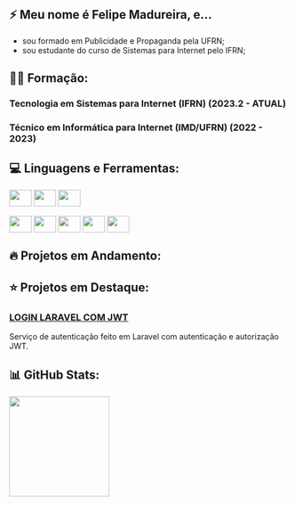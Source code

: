 ## 	:zap: Meu nome é Felipe Madureira, e... ###

* sou formado em Publicidade e Propaganda pela UFRN;
* sou estudante do curso de Sistemas para Internet pelo IFRN;

## :man_student: Formação:
### Tecnologia em Sistemas para Internet (IFRN) (2023.2 - ATUAL)
### Técnico em Informática para Internet (IMD/UFRN) (2022 - 2023)

## :computer: Linguagens e Ferramentas:
<div style="display: inline block">
  <img align="center" height="30" width="40" src="https://cdn.jsdelivr.net/gh/devicons/devicon/icons/html5/html5-original.svg" />
  <img align="center" height="30" width="40" src="https://cdn.jsdelivr.net/gh/devicons/devicon/icons/css3/css3-original.svg" />
  <img align="center" height="30" width="40" src="https://cdn.jsdelivr.net/gh/devicons/devicon/icons/mysql/mysql-original.svg" />
</div>
<br>
<div style="display: inline block">
  <img align="center" height="30" width="40" src="https://cdn.jsdelivr.net/gh/devicons/devicon/icons/javascript/javascript-original.svg"/>
  <img align="center" height="30" width="40" src="https://cdn.jsdelivr.net/gh/devicons/devicon/icons/typescript/typescript-original.svg"/>
  <img align="center" height="30" width="40" src="https://cdn.jsdelivr.net/gh/devicons/devicon@latest/icons/angular/angular-original.svg" />
  <img align="center" height="30" width="40" src="https://cdn.jsdelivr.net/gh/devicons/devicon@latest/icons/csharp/csharp-original.svg" />
  <img align="center" height="30" width="40" src="https://cdn.jsdelivr.net/gh/devicons/devicon@latest/icons/dotnetcore/dotnetcore-original.svg" />
</div>

## :fire: Projetos em Andamento:

## :star: Projetos em Destaque:
### [LOGIN LARAVEL COM JWT](https://github.com/felipemadu13/login_laravel_jwt/blob/42bc798551aecf67a0079ada0a9aa695aaeaf85f/README.md)
Serviço de autenticação feito em Laravel com autenticação e autorização JWT.

## :bar_chart: GitHub Stats:
<img height="180em" src="https://streak-stats.demolab.com?user=felipemadu13&theme=dark&hide_border=true"/> <br>

